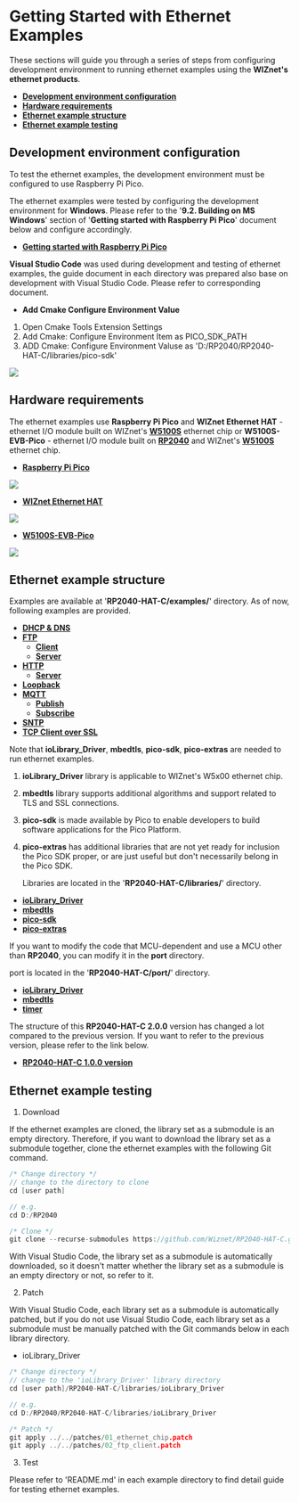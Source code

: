 # Getting Started with Ethernet Examples

These sections will guide you through a series of steps from configuring development environment to running ethernet examples using the **WIZnet's ethernet products**.

- [**Development environment configuration**](#development_environment_configuration)
- [**Hardware requirements**](#hardware_requirements)
- [**Ethernet example structure**](#ethernet_example_structure)
- [**Ethernet example testing**](#ethernet_example_testing)



<a name="development_environment_configuration"></a>
## Development environment configuration

To test the ethernet examples, the development environment must be configured to use Raspberry Pi Pico.

The ethernet examples were tested by configuring the development environment for **Windows**. Please refer to the '**9.2. Building on MS Windows**' section of '**Getting started with Raspberry Pi Pico**' document below and configure accordingly.

- [**Getting started with Raspberry Pi Pico**][link-getting_started_with_raspberry_pi_pico]

**Visual Studio Code** was used during development and testing of ethernet examples, the guide document in each directory was prepared also base on development with Visual Studio Code. Please refer to corresponding document.

- **Add Cmake Configure Environment Value**

1. Open Cmake Tools Extension Settings
2. Add Cmake: Configure Environment Item as PICO_SDK_PATH
3. ADD Cmake: Configure Environment Valuse as 'D:/RP2040/RP2040-HAT-C/libraries/pico-sdk'

![][link-cmake_configure]



<a name="hardware_requirements"></a>

## Hardware requirements

The ethernet examples use **Raspberry Pi Pico** and **WIZnet Ethernet HAT** - ethernet I/O module built on WIZnet's [**W5100S**][link-w5100s] ethernet chip or **W5100S-EVB-Pico** - ethernet I/O module built on [**RP2040**][link-rp2040] and WIZnet's [**W5100S**][link-w5100s] ethernet chip.

- [**Raspberry Pi Pico**][link-raspberry_pi_pico]

![][link-raspberry_pi_pico_main]

- [**WIZnet Ethernet HAT**][link-wiznet_ethernet_hat]

![][link-wiznet_ethernet_hat_main]

- [**W5100S-EVB-Pico**][link-w5100s-evb-pico]

![][link-w5100s-evb-pico_main]



<a name="ethernet_example_structure"></a>
## Ethernet example structure

Examples are available at '**RP2040-HAT-C/examples/**' directory. As of now, following examples are provided.

- [**DHCP & DNS**][link-dhcp_dns]
- [**FTP**][link-ftp]
	- [**Client**][link-ftp_client]
	- [**Server**][link-ftp_server]
- [**HTTP**][link-http]
	- [**Server**][link-http_server]
- [**Loopback**][link-loopback]
- [**MQTT**][link-mqtt]
	- [**Publish**][link-mqtt_publish]
	- [**Subscribe**][link-mqtt_subscribe]
- [**SNTP**][link-sntp]
- [**TCP Client over SSL**][link-tcp_client_over_ssl]

Note that **ioLibrary_Driver**, **mbedtls**, **pico-sdk**, **pico-extras** are needed to run ethernet examples. 

1. **ioLibrary_Driver** library is applicable to WIZnet's W5x00 ethernet chip.

2. **mbedtls** library supports additional algorithms and support related to TLS and SSL connections. 

3. **pico-sdk** is made available by Pico to enable developers to build software applications for the Pico Platform. 

4. **pico-extras** has additional libraries that are not yet ready for inclusion the Pico SDK proper, or are just useful but don't necessarily belong in the Pico SDK.

   Libraries are located in the '**RP2040-HAT-C/libraries/**' directory.

- [**ioLibrary_Driver**][link-ioLibrary_driver]
- [**mbedtls**][link-mbedtls_library]
- [**pico-sdk**][link-pico_sdk]
- [**pico-extras**][link-pico_extras]

If you want to modify the code that MCU-dependent and use a MCU other than **RP2040**, you can modify it in the **port** directory.

port is located in the '**RP2040-HAT-C/port/**' directory.

- [**ioLibrary_Driver**][link-ioLibrary_driver_port]
- [**mbedtls**][link-mbedtls_port]
- [**timer**][link-timer_port]

The structure of this **RP2040-HAT-C 2.0.0** version has changed a lot compared to the previous version. If you want to refer to the previous version, please refer to the link below.

- [**RP2040-HAT-C 1.0.0 version**][link-RP2040-HAT-C_1.0.0_version]

<a name="Ethernet_example_testing"></a>

## Ethernet example testing

1. Download

If the ethernet examples are cloned, the library set as a submodule is an empty directory. Therefore, if you want to download the library set as a submodule together, clone the ethernet examples with the following Git command.

```cpp
/* Change directory */
// change to the directory to clone
cd [user path]

// e.g.
cd D:/RP2040

/* Clone */
git clone --recurse-submodules https://github.com/Wiznet/RP2040-HAT-C.git
```

With Visual Studio Code, the library set as a submodule is automatically downloaded, so it doesn't matter whether the library set as a submodule is an empty directory or not, so refer to it.

2. Patch

With Visual Studio Code, each library set as a submodule is automatically patched, but if you do not use Visual Studio Code, each library set as a submodule must be manually patched with the Git commands below in each library directory.

- ioLibrary_Driver

```cpp
/* Change directory */
// change to the 'ioLibrary_Driver' library directory
cd [user path]/RP2040-HAT-C/libraries/ioLibrary_Driver

// e.g.
cd D:/RP2040/RP2040-HAT-C/libraries/ioLibrary_Driver

/* Patch */
git apply ../../patches/01_ethernet_chip.patch
git apply ../../patches/02_ftp_client.patch
```

3. Test

Please refer to 'README.md' in each example directory to find detail guide for testing ethernet examples.



<!--
Link
-->

[link-cmake_configure]: https://github.com/hyoyun-Kim/RP2040-HAT-C-Edit/blob/main/static/images/getting_started/cmake_configure.png
[link-getting_started_with_raspberry_pi_pico]: https://datasheets.raspberrypi.org/pico/getting-started-with-pico.pdf
[link-w5100s]: https://docs.wiznet.io/Product/iEthernet/W5100S/overview
[link-rp2040]: https://www.raspberrypi.org/products/rp2040/
[link-raspberry_pi_pico]: https://www.raspberrypi.org/products/raspberry-pi-pico/
[link-raspberry_pi_pico_main]: https://github.com/hyoyun-Kim/RP2040-HAT-C-Edit/blob/main/static/images/getting_started/raspberry_pi_pico_main.png
[link-wiznet_ethernet_hat]: https://docs.wiznet.io/Product/Open-Source-Hardware/wiznet_ethernet_hat
[link-wiznet_ethernet_hat_main]: https://github.com/hyoyun-Kim/RP2040-HAT-C-Edit/blob/main/static/images/getting_started/wiznet_ethernet_hat_main.png
[link-w5100s-evb-pico]: https://docs.wiznet.io/Product/iEthernet/W5100S/w5100s-evb-pico
[link-w5100s-evb-pico_main]: https://github.com/hyoyun-Kim/RP2040-HAT-C-Edit/blob/main/static/images/getting_started/w5100s-evb-pico_main.png
[link-dhcp_dns]: https://github.com/hyoyun-Kim/RP2040-HAT-C-Edit/tree/main/examples/dhcp_dns
[link-ftp]: https://github.com/hyoyun-Kim/RP2040-HAT-C-Edit/tree/main/examples/ftp
[link-ftp_client]: https://github.com/hyoyun-Kim/RP2040-HAT-C-Edit/tree/main/examples/ftp/client
[link-ftp_server]: https://github.com/hyoyun-Kim/RP2040-HAT-C-Edit/tree/main/examples/ftp/server
[link-http]: https://github.com/hyoyun-Kim/RP2040-HAT-C-Edit/tree/main/examples/http
[link-http_server]: https://github.com/hyoyun-Kim/RP2040-HAT-C-Edit/tree/main/examples/http/server
[link-loopback]: https://github.com/hyoyun-Kim/RP2040-HAT-C-Edit/tree/main/examples/loopback
[link-mqtt]: https://github.com/hyoyun-Kim/RP2040-HAT-C-Edit/tree/main/examples/mqtt
[link-mqtt_publish]: https://github.com/hyoyun-Kim/RP2040-HAT-C-Edit/tree/main/examples/mqtt/publish
[link-mqtt_subscribe]: https://github.com/hyoyun-Kim/RP2040-HAT-C-Edit/tree/main/examples/mqtt/subscribe
[link-sntp]: https://github.com/hyoyun-Kim/RP2040-HAT-C-Edit/tree/main/examples/sntp
[link-tcp_client_over_ssl]: https://github.com/hyoyun-Kim/RP2040-HAT-C-Edit/tree/main/examples/tcp_client_over_ssl
[link-ioLibrary_driver]: https://github.com/Wiznet/ioLibrary_Driver
[link-mbedtls_library]: https://github.com/ARMmbed/mbedtls
[link-pico_sdk]: https://github.com/raspberrypi/pico-sdk
[link-pico_extras]:https://github.com/raspberrypi/pico-extras
[link-ioLibrary_driver_port]: https://github.com/hyoyun-Kim/RP2040-HAT-C-Edit/tree/main/port/ioLibrary_Driver
[link-mbedtls_port]: https://github.com/hyoyun-Kim/RP2040-HAT-C-Edit/tree/main/port/mbedtls/inc
[link-timer_port]: https://github.com/hyoyun-Kim/RP2040-HAT-C-Edit/tree/main/port/timer
[link-RP2040-HAT-C_1.0.0_version]: https://github.com/Wiznet/RP2040-HAT-C/tree/3e60654e71f9afdd586c3368f8994dc03c6274e4

